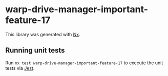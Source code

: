 # warp-drive-manager-important-feature-17

This library was generated with [Nx](https://nx.dev).

## Running unit tests

Run `nx test warp-drive-manager-important-feature-17` to execute the unit tests via [Jest](https://jestjs.io).
